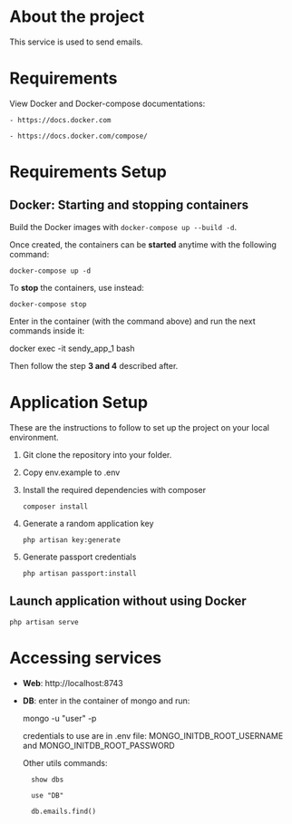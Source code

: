 # About the project

This service is used to send emails.

# Requirements

View Docker and Docker-compose documentations:

    - https://docs.docker.com

    - https://docs.docker.com/compose/

# Requirements Setup

## Docker: Starting and stopping containers

Build the Docker images with `docker-compose up --build -d`.

Once created, the containers can be **started** anytime with the following command:

    docker-compose up -d

To **stop** the containers, use instead:

    docker-compose stop

Enter in the container (with the command above) and run the next commands inside it:

docker exec -it sendy_app_1 bash

Then follow the step **3 and 4** described after.

# Application Setup

These are the instructions to follow to set up the project on your local environment.

1.  Git clone the repository into your folder.

2.  Copy env.example to .env

3.  Install the required dependencies with composer

        composer install

4.  Generate a random application key

        php artisan key:generate

5.  Generate passport credentials

        php artisan passport:install

## Launch application without using Docker

    php artisan serve

# Accessing services

- **Web**: http://localhost:8743

- **DB**: enter in the container of mongo and run:

  mongo -u "user" -p

  credentials to use are in .env file: MONGO_INITDB_ROOT_USERNAME and MONGO_INITDB_ROOT_PASSWORD

  Other utils commands:

        show dbs

        use "DB"

        db.emails.find()
